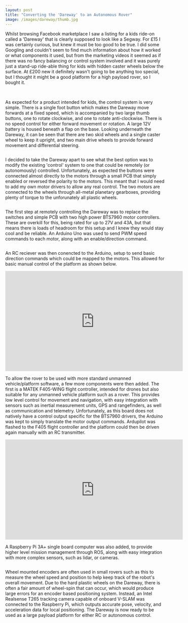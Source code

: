 ```yaml
---
layout: post
title: "Converting the 'Dareway' to an Autonomous Rover"
image: /images/dareway/thumb.jpg
---
```


Whilst browsing Facebook marketplace I saw a listing for a kids ride-on called a 'Dareway' that is clearly supposed to look like a Segway. For £15 I was certainly curious, but knew it must be too good to be true. I did some Googling and couldn't seem to find much information about how it worked or what components it used, but from the marketing videos it seemed as if there was no fancy balancing or control system involved and it was purely just a stand-up ride-able thing for kids with hidden caster wheels below the surface. At £200 new it definitely wasn't going to be anything too special, but I thought it might be a good platform for a high payload rover, so I bought it.

<img src="/images/dareway/dareway.jpg" alt="" class="inline">
<img src="/images/dareway/dareway_control.jpg" alt="" class="inline">

As expected for a product intended for kids, the control system is very simple. There is a single foot button which makes the Dareway move forwards at a fixed speed, which is accompanied by two large thumb buttons, one to rotate clockwise, and one to rotate anti-clockwise. There is no speed control for either forward movement or rotation. A large 12V battery is housed beneath a flap on the base. Looking underneath the Dareway, it can be seen that there are two skid wheels and a single caster wheel to keep it upright, and two main drive wheels to provide forward movement and differential steering.

<img src="/images/dareway/bottom.jpg" alt="" class="inline">

I decided to take the Dareway apart to see what the best option was to modify the existing 'control' system to one that could be remotely (or autonomously) controlled. Unfortunately, as expected the buttons were connected almost directly to the motors through a small PCB that simply enabled or reversed the polarity to the motors. This meant that I would need to add my own motor drivers to allow any real control. The two motors are connected to the wheels through all-metal planetary gearboxes, providing plenty of torque to the unforunately all plastic wheels.

<img src="/images/dareway/dareway-apart.jpg" alt="" class="inline">

The first step at remotely controlling the Dareway was to replace the switches and simple PCB with two high power BTS7960 motor controllers. These are overkill for this, being rated for up to 27V and 43A, but that means there is loads of headroom for this setup and I knew they would stay cool and be reliable. An Arduino Uno was used to send PWM speed commands to each motor, along with an enable/direction command.

<img src="/images/dareway/arduino-bts.jpg" alt="" class="inline">

An RC reciever was then conencted to the Arduino, setup to send basic direction commands which could be mapped to the motors. This allowed for basic manual control of the platform as shown below.

<div class="video-container">
<iframe width="560" height="315" src="https://www.youtube-nocookie.com/embed/rhsXHjl8EcM" title="YouTube video player" frameborder="0" allow="accelerometer; autoplay; clipboard-write; encrypted-media; gyroscope; picture-in-picture" allowfullscreen></iframe>
</div>

To allow the rover to be used with more standard unmanned vehicle/platform software, a few more components were then added. The first is a MATEK F405-WING flight controller, intended for drones but also suitable for any unmanned vehicle platform such as a rover. This provides low level control for movement and navigation, with easy integration with sensors such as inertial measurement units, GPS and rangefinders, as well as communication and telemetry. Unfortunately, as this board does not natively have a control output specific for the BTS7960 drivers, the Arduino was kept to simply translate the motor output commands. Ardupilot was flashed to the F405 flight controller and the platform could then be driven again manually with an RC transmitter.

<div class="video-container">
<iframe width="560" height="315" src="https://www.youtube-nocookie.com/embed/ntGS_A2mxHY" title="YouTube video player" frameborder="0" allow="accelerometer; autoplay; clipboard-write; encrypted-media; gyroscope; picture-in-picture" allowfullscreen></iframe>
</div>

A Raspberry Pi 3A+ single board computer was also added, to provide higher level mission management through ROS, along with easy integration with more complex sensors, such as lidar, or cameras.

<img src="/images/dareway/electronics-stack.jpg" alt="" class="inline">

Wheel mounted encoders are often used in small rovers such as this to measure the wheel speed and position to help keep track of the robot's overall movement. Due to the hard plastic wheels on the Dareway, there is often a fair amount of wheel-spin that can occur, which would produce large errors for an encoder based positioning system. Instead, an Intel Realsense T265 tracking camera capable of onboard V-SLAM was connected to the Raspberry Pi, which outputs accurate pose, velocity, and acceleration data for local positioning. The Dareway is now ready to be used as a large payload platform for either RC or autonomous control.

<img src="/images/dareway/end-front.jpg" alt="" class="inline">
